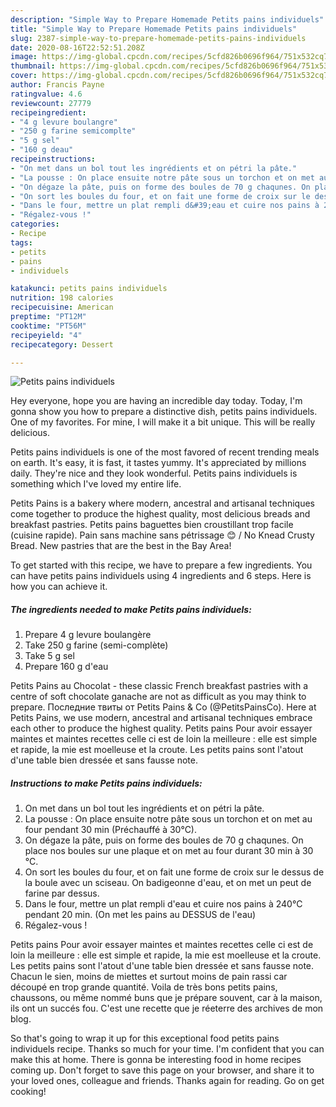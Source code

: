 ```yaml
---
description: "Simple Way to Prepare Homemade Petits pains individuels"
title: "Simple Way to Prepare Homemade Petits pains individuels"
slug: 2387-simple-way-to-prepare-homemade-petits-pains-individuels
date: 2020-08-16T22:52:51.208Z
image: https://img-global.cpcdn.com/recipes/5cfd826b0696f964/751x532cq70/petits-pains-individuels-photo-principale-de-la-recette.jpg
thumbnail: https://img-global.cpcdn.com/recipes/5cfd826b0696f964/751x532cq70/petits-pains-individuels-photo-principale-de-la-recette.jpg
cover: https://img-global.cpcdn.com/recipes/5cfd826b0696f964/751x532cq70/petits-pains-individuels-photo-principale-de-la-recette.jpg
author: Francis Payne
ratingvalue: 4.6
reviewcount: 27779
recipeingredient:
- "4 g levure boulangre"
- "250 g farine semicomplte"
- "5 g sel"
- "160 g deau"
recipeinstructions:
- "On met dans un bol tout les ingrédients et on pétri la pâte."
- "La pousse : On place ensuite notre pâte sous un torchon et on met au four pendant 30 min (Préchauffé à 30°C)."
- "On dégaze la pâte, puis on forme des boules de 70 g chaqunes. On place nos boules sur une plaque et on met au four durant 30 min à 30 °C."
- "On sort les boules du four, et on fait une forme de croix sur le dessus de la boule avec un sciseau. On badigeonne d&#39;eau, et on met un peut de farine par dessus."
- "Dans le four, mettre un plat rempli d&#39;eau et cuire nos pains à 240°C pendant 20 min. (On met les pains au DESSUS de l&#39;eau)"
- "Régalez-vous !"
categories:
- Recipe
tags:
- petits
- pains
- individuels

katakunci: petits pains individuels 
nutrition: 198 calories
recipecuisine: American
preptime: "PT12M"
cooktime: "PT56M"
recipeyield: "4"
recipecategory: Dessert

---
```



![Petits pains individuels](https://img-global.cpcdn.com/recipes/5cfd826b0696f964/751x532cq70/petits-pains-individuels-photo-principale-de-la-recette.jpg)

Hey everyone, hope you are having an incredible day today. Today, I'm gonna show you how to prepare a distinctive dish, petits pains individuels. One of my favorites. For mine, I will make it a bit unique. This will be really delicious.

Petits pains individuels is one of the most favored of recent trending meals on earth. It's easy, it is fast, it tastes yummy. It's appreciated by millions daily. They're nice and they look wonderful. Petits pains individuels is something which I've loved my entire life.

Petits Pains is a bakery where modern, ancestral and artisanal techniques come together to produce the highest quality, most delicious breads and breakfast pastries. Petits pains baguettes bien croustillant trop facile (cuisine rapide). Pain sans machine sans pétrissage 😊 / No Knead Crusty Bread. New pastries that are the best in the Bay Area!


To get started with this recipe, we have to prepare a few ingredients. You can have petits pains individuels using 4 ingredients and 6 steps. Here is how you can achieve it.

<!--inarticleads1-->

##### The ingredients needed to make Petits pains individuels:

1. Prepare 4 g levure boulangère
1. Take 250 g farine (semi-complète)
1. Take 5 g sel
1. Prepare 160 g d&#39;eau


Petits Pains au Chocolat - these classic French breakfast pastries with a centre of soft chocolate ganache are not as difficult as you may think to prepare. Последние твиты от Petits Pains &amp; Co (@PetitsPainsCo). Here at Petits Pains, we use modern, ancestral and artisanal techniques embrace each other to produce the highest quality. Petits pains Pour avoir essayer maintes et maintes recettes celle ci est de loin la meilleure : elle est simple et rapide, la mie est moelleuse et la croute. Les petits pains sont l&#39;atout d&#39;une table bien dressée et sans fausse note. 

<!--inarticleads2-->

##### Instructions to make Petits pains individuels:

1. On met dans un bol tout les ingrédients et on pétri la pâte.
1. La pousse : On place ensuite notre pâte sous un torchon et on met au four pendant 30 min (Préchauffé à 30°C).
1. On dégaze la pâte, puis on forme des boules de 70 g chaqunes. On place nos boules sur une plaque et on met au four durant 30 min à 30 °C.
1. On sort les boules du four, et on fait une forme de croix sur le dessus de la boule avec un sciseau. On badigeonne d&#39;eau, et on met un peut de farine par dessus.
1. Dans le four, mettre un plat rempli d&#39;eau et cuire nos pains à 240°C pendant 20 min. (On met les pains au DESSUS de l&#39;eau)
1. Régalez-vous !


Petits pains Pour avoir essayer maintes et maintes recettes celle ci est de loin la meilleure : elle est simple et rapide, la mie est moelleuse et la croute. Les petits pains sont l&#39;atout d&#39;une table bien dressée et sans fausse note. Chacun le sien, moins de miettes et surtout moins de pain rassi car découpé en trop grande quantité. Voila de très bons petits pains, chaussons, ou même nommé buns que je prépare souvent, car à la maison, ils ont un succés fou. C&#39;est une recette que je réeterre des archives de mon blog. 

So that's going to wrap it up for this exceptional food petits pains individuels recipe. Thanks so much for your time. I'm confident that you can make this at home. There is gonna be interesting food in home recipes coming up. Don't forget to save this page on your browser, and share it to your loved ones, colleague and friends. Thanks again for reading. Go on get cooking!
